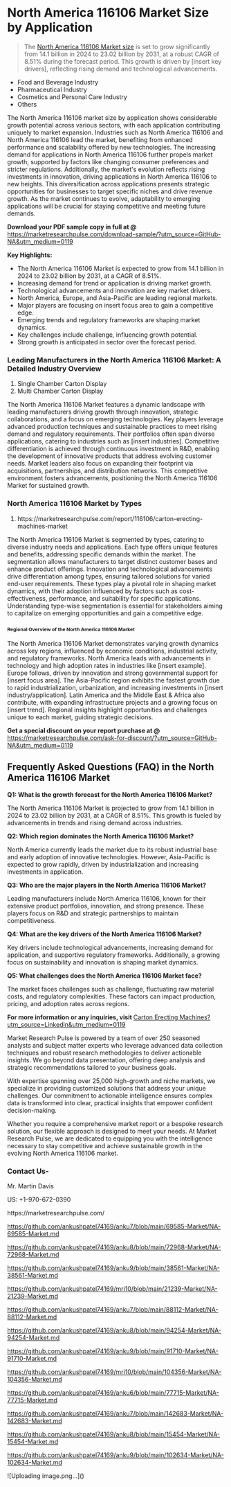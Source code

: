 <h1>North America 116106 Market&nbsp;Size by Application</h1><blockquote><p>The <a href="https://marketresearchpulse.com/download-sample/?utm_source=GitHub-NA&amp;utm_medium=0119">North America 116106 Market size</a> is set to grow significantly from 14.1 billion in 2024 to 23.02 billion by 2031, at a robust CAGR of 8.51% during the forecast period. This growth is driven by [insert key drivers], reflecting rising demand and technological advancements.</p></blockquote><ul><li>Food and Beverage Industry<li> Pharmaceutical Industry<li> Cosmetics and Personal Care Industry<li> Others</li></ul><p>The North America 116106 market size by application shows considerable growth potential across various sectors, with each application contributing uniquely to market expansion. Industries such as North America 116106 and North America 116106 lead the market, benefiting from enhanced performance and scalability offered by new technologies. The increasing demand for applications in North America 116106 further propels market growth, supported by factors like changing consumer preferences and stricter regulations. Additionally, the market's evolution reflects rising investments in innovation, driving applications in North America 116106 to new heights. This diversification across applications presents strategic opportunities for businesses to target specific niches and drive revenue growth. As the market continues to evolve, adaptability to emerging applications will be crucial for staying competitive and meeting future demands.</p><p><strong>Download your PDF sample copy in full at @ </strong><a href="https://marketresearchpulse.com/download-sample/?utm_source=GitHub-NA&amp;utm_medium=0119">https://marketresearchpulse.com/download-sample/?utm_source=GitHub-NA&amp;utm_medium=0119</a></p><p><strong>Key Highlights: </strong></p><ul><li>The North America 116106 Market is expected to grow from 14.1 billion in 2024 to 23.02 billion by 2031, at a CAGR of 8.51%.</li><li>Increasing demand for trend or application is driving market growth.</li><li>Technological advancements and innovation are key market drivers.</li><li>North America, Europe, and Asia-Pacific are leading regional markets.</li><li>Major players are focusing on insert focus area to gain a competitive edge.</li><li>Emerging trends and regulatory frameworks are shaping market dynamics.</li><li>Key challenges include challenge, influencing growth potential.</li><li>Strong growth is anticipated in sector over the forecast period.</li></ul><h3>Leading Manufacturers in the North America 116106 Market: A Detailed Industry Overview</h3><ol><li>Single Chamber Carton Display<li> Multi Chamber Carton Display</li></ol><div class="flex max-w-full flex-col flex-grow"><div class="min-h-8 text-message flex w-full flex-col items-end gap-2 whitespace-normal break-words [.text-message+&amp;]:mt-5" dir="auto" data-message-author-role="assistant" data-message-id="fd8432e4-4910-450d-b182-61b7bfb0a01f" data-message-model-slug="gpt-4o"><div class="flex w-full flex-col gap-1 empty:hidden first:pt-[3px]"><div class="markdown prose w-full break-words dark:prose-invert light"><p>The North America 116106 Market features a dynamic landscape with leading manufacturers driving growth through innovation, strategic collaborations, and a focus on emerging technologies. Key players leverage advanced production techniques and sustainable practices to meet rising demand and regulatory requirements. Their portfolios often span diverse applications, catering to industries such as [insert industries]. Competitive differentiation is achieved through continuous investment in R&amp;D, enabling the development of innovative products that address evolving customer needs. Market leaders also focus on expanding their footprint via acquisitions, partnerships, and distribution networks. This competitive environment fosters advancements, positioning the North America 116106 Market for sustained growth.</p></div></div></div></div><h3>North America 116106 Market by Types</h3><ol><li>https://marketresearchpulse.com/report/116106/carton-erecting-machines-market</li></ol><div class="flex max-w-full flex-col flex-grow"><div class="min-h-8 text-message flex w-full flex-col items-end gap-2 whitespace-normal break-words [.text-message+&amp;]:mt-5" dir="auto" data-message-author-role="assistant" data-message-id="084470be-0bb7-4664-bddf-5156b4f41249" data-message-model-slug="gpt-4o-mini"><div class="flex w-full flex-col gap-1 empty:hidden first:pt-[3px]"><div class="markdown prose w-full break-words dark:prose-invert light"><p>The North America 116106 Market is segmented by types, catering to diverse industry needs and applications. Each type offers unique features and benefits, addressing specific demands within the market. The segmentation allows manufacturers to target distinct customer bases and enhance product offerings. Innovation and technological advancements drive differentiation among types, ensuring tailored solutions for varied end-user requirements. These types play a pivotal role in shaping market dynamics, with their adoption influenced by factors such as cost-effectiveness, performance, and suitability for specific applications. Understanding type-wise segmentation is essential for stakeholders aiming to capitalize on emerging opportunities and gain a competitive edge.</p></div></div></div></div><h3><span style="font-size: 11px;">Regional Overview of the North America 116106 Market</span></h3><div class="flex max-w-full flex-col flex-grow"><div class="min-h-8 text-message flex w-full flex-col items-end gap-2 whitespace-normal break-words [.text-message+&amp;]:mt-5" dir="auto" data-message-author-role="assistant" data-message-id="e9038762-ce64-4e30-91c9-9bd413514231" data-message-model-slug="gpt-4o-mini"><div class="flex w-full flex-col gap-1 empty:hidden first:pt-[3px]"><div class="markdown prose w-full break-words dark:prose-invert light"><p>The North America 116106 Market demonstrates varying growth dynamics across key regions, influenced by economic conditions, industrial activity, and regulatory frameworks. North America leads with advancements in technology and high adoption rates in industries like [insert example]. Europe follows, driven by innovation and strong governmental support for [insert focus area]. The Asia-Pacific region exhibits the fastest growth due to rapid industrialization, urbanization, and increasing investments in [insert industry/application]. Latin America and the Middle East &amp; Africa also contribute, with expanding infrastructure projects and a growing focus on [insert trend]. Regional insights highlight opportunities and challenges unique to each market, guiding strategic decisions.</p></div></div></div></div><p><strong>Get a special discount on your report purchase at @ </strong><a href="https://marketresearchpulse.com/ask-for-discount/?utm_source=GitHub-NA&amp;utm_medium=0119">https://marketresearchpulse.com/ask-for-discount/?utm_source=GitHub-NA&amp;utm_medium=0119</a></p><h2>Frequently Asked Questions (FAQ) in the North America 116106 Market</h2><p><strong>Q1: What is the growth forecast for the North America 116106 Market?</strong></p><p>The North America 116106 Market is projected to grow from 14.1 billion in 2024 to 23.02 billion by 2031, at a CAGR of 8.51%. This growth is fueled by advancements in trends and rising demand across industries.</p><p><strong>Q2: Which region dominates the North America 116106 Market?</strong></p><p>North America currently leads the market due to its robust industrial base and early adoption of innovative technologies. However, Asia-Pacific is expected to grow rapidly, driven by industrialization and increasing investments in application.</p><p><strong>Q3: Who are the major players in the North America 116106 Market?</strong></p><p>Leading manufacturers include North America 116106, known for their extensive product portfolios, innovation, and strong presence. These players focus on R&amp;D and strategic partnerships to maintain competitiveness.</p><p><strong>Q4: What are the key drivers of the North America 116106 Market?</strong></p><p>Key drivers include technological advancements, increasing demand for application, and supportive regulatory frameworks. Additionally, a growing focus on sustainability and innovation is shaping market dynamics.</p><p><strong>Q5: What challenges does the North America 116106 Market face?</strong></p><p>The market faces challenges such as challenge, fluctuating raw material costs, and regulatory complexities. These factors can impact production, pricing, and adoption rates across regions.</p><p><strong>For more information or any inquiries, visit&nbsp;</strong><a href="Carton Erecting Machines?utm_source=Linkedin&utm_medium=0119">Carton Erecting Machines?utm_source=Linkedin&utm_medium=0119</a></p><p>Market Research Pulse is powered by a team of over 250 seasoned analysts and subject matter experts who leverage advanced data collection techniques and robust research methodologies to deliver actionable insights. We go beyond data presentation, offering deep analysis and strategic recommendations tailored to your business goals.</p><p>With expertise spanning over 25,000 high-growth and niche markets, we specialize in providing customized solutions that address your unique challenges. Our commitment to actionable intelligence ensures complex data is transformed into clear, practical insights that empower confident decision-making.</p><p>Whether you require a comprehensive market report or a bespoke research solution, our flexible approach is designed to meet your needs. At Market Research Pulse, we are dedicated to equipping you with the intelligence necessary to stay competitive and achieve sustainable growth in the evolving North America 116106 market.</p><h3><strong>Contact Us-</strong></h3><p>Mr. Martin Davis</p><p>US: +1-970-672-0390</p><p>https://marketresearchpulse.com/</p><p><a href="https://github.com/ankushpatel74169/anku7/blob/main/69585-Market/NA-69585-Market.md">https://github.com/ankushpatel74169/anku7/blob/main/69585-Market/NA-69585-Market.md</a></p><p><a href="https://github.com/ankushpatel74169/anku8/blob/main/72968-Market/NA-72968-Market.md">https://github.com/ankushpatel74169/anku8/blob/main/72968-Market/NA-72968-Market.md</a></p><p><a href="https://github.com/ankushpatel74169/anku9/blob/main/38561-Market/NA-38561-Market.md">https://github.com/ankushpatel74169/anku9/blob/main/38561-Market/NA-38561-Market.md</a></p><p><a href="https://github.com/ankushpatel74169/mri10/blob/main/21239-Market/NA-21239-Market.md">https://github.com/ankushpatel74169/mri10/blob/main/21239-Market/NA-21239-Market.md</a></p><p><a href="https://github.com/ankushpatel74169/anku7/blob/main/88112-Market/NA-88112-Market.md">https://github.com/ankushpatel74169/anku7/blob/main/88112-Market/NA-88112-Market.md</a></p><p><a href="https://github.com/ankushpatel74169/anku8/blob/main/94254-Market/NA-94254-Market.md">https://github.com/ankushpatel74169/anku8/blob/main/94254-Market/NA-94254-Market.md</a></p><p><a href="https://github.com/ankushpatel74169/anku9/blob/main/91710-Market/NA-91710-Market.md">https://github.com/ankushpatel74169/anku9/blob/main/91710-Market/NA-91710-Market.md</a></p><p><a href="https://github.com/ankushpatel74169/mri10/blob/main/104356-Market/NA-104356-Market.md">https://github.com/ankushpatel74169/mri10/blob/main/104356-Market/NA-104356-Market.md</a></p><p><a href="https://github.com/ankushpatel74169/anku6/blob/main/77715-Market/NA-77715-Market.md">https://github.com/ankushpatel74169/anku6/blob/main/77715-Market/NA-77715-Market.md</a></p><p><a href="https://github.com/ankushpatel74169/anku7/blob/main/142683-Market/NA-142683-Market.md">https://github.com/ankushpatel74169/anku7/blob/main/142683-Market/NA-142683-Market.md</a></p><p><a href="https://github.com/ankushpatel74169/anku8/blob/main/15454-Market/NA-15454-Market.md">https://github.com/ankushpatel74169/anku8/blob/main/15454-Market/NA-15454-Market.md</a></p><p><a href="https://github.com/ankushpatel74169/anku9/blob/main/102634-Market/NA-102634-Market.md">https://github.com/ankushpatel74169/anku9/blob/main/102634-Market/NA-102634-Market.md</a></p>
![Uploading image.png…]()
